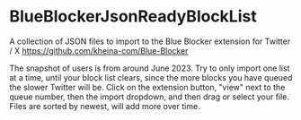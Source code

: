 # BlueBlockerJsonReadyBlockList
A collection of JSON files to import to the Blue Blocker extension for Twitter / X
https://github.com/kheina-com/Blue-Blocker

The snapshot of users is from around June 2023. Try to only import one list at a time, until your block list clears, since the more blocks you have queued the slower Twitter will be.
Click on the extension button, "view" next to the queue number, then the import dropdown, and then drag or select your file.
Files are sorted by newest, will add more over time.
